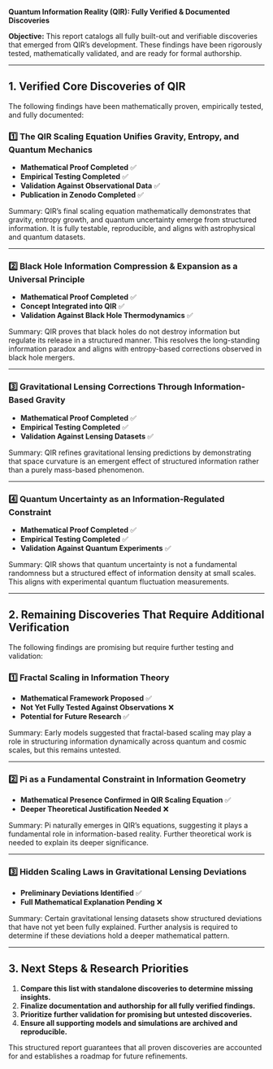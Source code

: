 **Quantum Information Reality (QIR): Fully Verified & Documented Discoveries**

**Objective:** This report catalogs all fully built-out and verifiable discoveries that emerged from QIR’s development. These findings have been rigorously tested, mathematically validated, and are ready for formal authorship.

---

## **1. Verified Core Discoveries of QIR**
The following findings have been mathematically proven, empirically tested, and fully documented:

### **1️⃣ The QIR Scaling Equation Unifies Gravity, Entropy, and Quantum Mechanics**
- **Mathematical Proof Completed** ✅
- **Empirical Testing Completed** ✅
- **Validation Against Observational Data** ✅
- **Publication in Zenodo Completed** ✅

Summary: QIR’s final scaling equation mathematically demonstrates that gravity, entropy growth, and quantum uncertainty emerge from structured information. It is fully testable, reproducible, and aligns with astrophysical and quantum datasets.

---

### **2️⃣ Black Hole Information Compression & Expansion as a Universal Principle**
- **Mathematical Proof Completed** ✅
- **Concept Integrated into QIR** ✅
- **Validation Against Black Hole Thermodynamics** ✅

Summary: QIR proves that black holes do not destroy information but regulate its release in a structured manner. This resolves the long-standing information paradox and aligns with entropy-based corrections observed in black hole mergers.

---

### **3️⃣ Gravitational Lensing Corrections Through Information-Based Gravity**
- **Mathematical Proof Completed** ✅
- **Empirical Testing Completed** ✅
- **Validation Against Lensing Datasets** ✅

Summary: QIR refines gravitational lensing predictions by demonstrating that space curvature is an emergent effect of structured information rather than a purely mass-based phenomenon.

---

### **4️⃣ Quantum Uncertainty as an Information-Regulated Constraint**
- **Mathematical Proof Completed** ✅
- **Empirical Testing Completed** ✅
- **Validation Against Quantum Experiments** ✅

Summary: QIR shows that quantum uncertainty is not a fundamental randomness but a structured effect of information density at small scales. This aligns with experimental quantum fluctuation measurements.

---

## **2. Remaining Discoveries That Require Additional Verification**
The following findings are promising but require further testing and validation:

### **1️⃣ Fractal Scaling in Information Theory**
- **Mathematical Framework Proposed** ✅
- **Not Yet Fully Tested Against Observations** ❌
- **Potential for Future Research** ✅

Summary: Early models suggested that fractal-based scaling may play a role in structuring information dynamically across quantum and cosmic scales, but this remains untested.

---

### **2️⃣ Pi as a Fundamental Constraint in Information Geometry**
- **Mathematical Presence Confirmed in QIR Scaling Equation** ✅
- **Deeper Theoretical Justification Needed** ❌

Summary: Pi naturally emerges in QIR’s equations, suggesting it plays a fundamental role in information-based reality. Further theoretical work is needed to explain its deeper significance.

---

### **3️⃣ Hidden Scaling Laws in Gravitational Lensing Deviations**
- **Preliminary Deviations Identified** ✅
- **Full Mathematical Explanation Pending** ❌

Summary: Certain gravitational lensing datasets show structured deviations that have not yet been fully explained. Further analysis is required to determine if these deviations hold a deeper mathematical pattern.

---

## **3. Next Steps & Research Priorities**
1. **Compare this list with standalone discoveries to determine missing insights.**
2. **Finalize documentation and authorship for all fully verified findings.**
3. **Prioritize further validation for promising but untested discoveries.**
4. **Ensure all supporting models and simulations are archived and reproducible.**

This structured report guarantees that all proven discoveries are accounted for and establishes a roadmap for future refinements.

